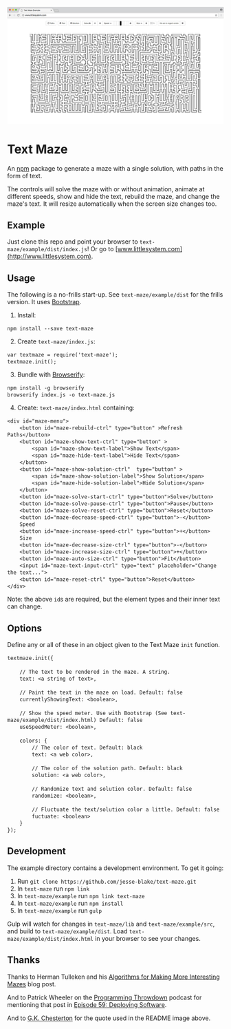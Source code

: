 <p style="text-align: center">
    <img width="900" src="https://raw.githubusercontent.com/jesse-blake/text-maze/master/extra/readme.gif">
</p>

# Text Maze

An [npm](https://www.npmjs.com) package to generate a maze with a single solution, with paths in the form of text.

The controls will solve the maze with or without animation, animate at different speeds, show and hide the text, rebuild the maze, and change the maze's text. It will resize automatically when the screen size changes too.

## Example

Just clone this repo and point your browser to `text-maze/example/dist/index.js`! Or go to [www.littlesystem.com](http://www.littlesystem.com).

## Usage

The following is a no-frills start-up. See `text-maze/example/dist` for the frills version. It uses [Bootstrap](https://github.com/twbs/bootstrap).

1. Install:
```
npm install --save text-maze
```
2. Create `text-maze/index.js`:
```
var textmaze = require('text-maze');
textmaze.init();
```
3. Bundle with [Browserify](https://github.com/substack/node-browserify):
```
npm install -g browserify
browserify index.js -o text-maze.js
```
4. Create: `text-maze/index.html` containing:
```
<div id="maze-menu">
    <button id="maze-rebuild-ctrl" type="button" >Refresh Paths</button>
    <button id="maze-show-text-ctrl" type="button" >
        <span id="maze-show-text-label">Show Text</span>
        <span id="maze-hide-text-label">Hide Text</span>
    </button>
    <button id="maze-show-solution-ctrl"  type="button" >
        <span id="maze-show-solution-label">Show Solution</span>
        <span id="maze-hide-solution-label">Hide Solution</span>
    </button>
    <button id="maze-solve-start-ctrl" type="button">Solve</button>
    <button id="maze-solve-pause-ctrl" type="button">Pause</button>
    <button id="maze-solve-reset-ctrl" type="button">Reset</button>
    <button id="maze-decrease-speed-ctrl" type="button">-</button>
    Speed
    <button id="maze-increase-speed-ctrl" type="button">+</button>
    Size
    <button id="maze-decrease-size-ctrl" type="button">-</button>
    <button id="maze-increase-size-ctrl" type="button">+</button>
    <button id="maze-auto-size-ctrl" type="button">Fit</button>
    <input id="maze-text-input-ctrl" type="text" placeholder="Change the text...">
    <button id="maze-reset-ctrl" type="button">Reset</button>
</div>
```
Note: the above `id`s are required, but the element types and their inner text can change.

## Options

Define any or all of these in an object given to the Text Maze `init` function.

```
textmaze.init({

    // The text to be rendered in the maze. A string.
    text: <a string of text>,
    
    // Paint the text in the maze on load. Default: false
    currentlyShowingText: <boolean>,
    
    // Show the speed meter. Use with Bootstrap (See text-maze/example/dist/index.html) Default: false
    useSpeedMeter: <boolean>,
    
    colors: {
        // The color of text. Default: black
        text: <a web color>,
        
        // The color of the solution path. Default: black
        solution: <a web color>,    
        
        // Randomize text and solution color. Default: false
        randomize: <boolean>,
        
        // Fluctuate the text/solution color a little. Default: false
        fuctuate: <boolean>
    }
});
```

## Development

The example directory contains a development environment. To get it going:

1. Run `git clone https://github.com/jesse-blake/text-maze.git`
2. In `text-maze` run `npm link`
4. In `text-maze/example` run `npm link text-maze`
3. In `text-maze/example` run `npm install`
5. In `text-maze/example` run `gulp`

Gulp will watch for changes in `text-maze/lib` and `text-maze/example/src`, and build to `text-maze/example/dist`. Load `text-maze/example/dist/index.html` in your browser to see your changes.

## Thanks

Thanks to Herman Tulleken and his [Algorithms for Making More Interesting Mazes](http://www.gamasutra.com/blogs/HermanTulleken/20161005/282629/Algorithms_for_making_more_interesting_mazes.php) blog post.

And to Patrick Wheeler on the [Programming Throwdown](http://www.programmingthrowdown.com/) podcast for mentioning that post in [Episode 59: Deploying Software](http://www.programmingthrowdown.com/2016/10/episode-59-deploying-software.html).

And to [G.K. Chesterton](http://www.chesterton.org/quotations-of-g-k-chesterton/) for the quote used in the README image above.

